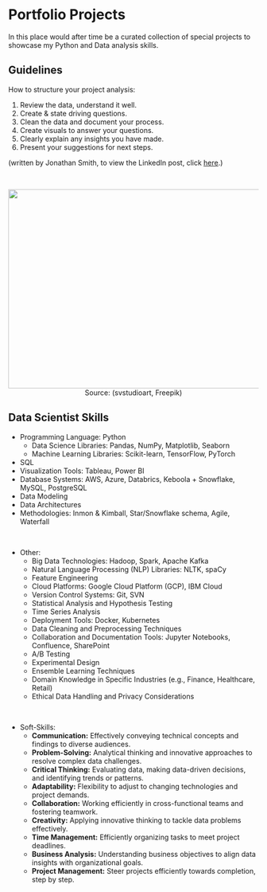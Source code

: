 <h1>Portfolio Projects</h1>

In this place would after time be a curated collection of special projects to showcase my Python and Data analysis skills.

<h2>Guidelines</h2>

How to structure your project analysis:

1) Review the data, understand it well.
2) Create & state driving questions.
3) Clean the data and document your process.
4) Create visuals to answer your questions.
5) Clearly explain any insights you have made.
6) Present your suggestions for next steps.

(written by Jonathan Smith, to view the LinkedIn post, click [here](https://www.linkedin.com/embed/feed/update/urn:li:share:7138107345842184194).)

<br>

<p align="center">
  <img src="https://img.freepik.com/free-vector/programmer-working-web-development-code-engineer-programming-python-php-java-script-computer_90220-249.jpg?w=826&t=st=1702750997~exp=1702751597~hmac=d8ec7ea2768342e4cc40744cff0de8c40897698ac3de3f18570a9bbcc0ec898d" width="600" height="400">
  </img>
  <br>
  Source: (svstudioart, Freepik)
</p>

<h2>Data Scientist Skills</h2>

- Programming Language: Python
    - Data Science Libraries: Pandas, NumPy, Matplotlib, Seaborn
    - Machine Learning Libraries: Scikit-learn, TensorFlow, PyTorch
- SQL
- Visualization Tools: Tableau, Power BI
- Database Systems: AWS, Azure, Databrics, Keboola + Snowflake, MySQL, PostgreSQL
- Data Modeling
- Data Architectures
- Methodologies: Inmon & Kimball, Star/Snowflake schema, Agile, Waterfall

<br>

- Other:
  - Big Data Technologies: Hadoop, Spark, Apache Kafka
  - Natural Language Processing (NLP) Libraries: NLTK, spaCy
  - Feature Engineering
  - Cloud Platforms: Google Cloud Platform (GCP), IBM Cloud
  - Version Control Systems: Git, SVN
  - Statistical Analysis and Hypothesis Testing
  - Time Series Analysis
  - Deployment Tools: Docker, Kubernetes
  - Data Cleaning and Preprocessing Techniques
  - Collaboration and Documentation Tools: Jupyter Notebooks, Confluence, SharePoint
  - A/B Testing
  - Experimental Design
  - Ensemble Learning Techniques
  - Domain Knowledge in Specific Industries (e.g., Finance, Healthcare, Retail)
  - Ethical Data Handling and Privacy Considerations

<br>

- Soft-Skills:
  - <b>Communication:</b> Effectively conveying technical concepts and findings to diverse audiences.
  - <b>Problem-Solving:</b> Analytical thinking and innovative approaches to resolve complex data challenges.
  - <b>Critical Thinking:</b> Evaluating data, making data-driven decisions, and identifying trends or patterns.
  - <b>Adaptability:</b> Flexibility to adjust to changing technologies and project demands.
  - <b>Collaboration:</b> Working efficiently in cross-functional teams and fostering teamwork.
  - <b>Creativity:</b> Applying innovative thinking to tackle data problems effectively.
  - <b>Time Management:</b> Efficiently organizing tasks to meet project deadlines.
  - <b>Business Analysis:</b> Understanding business objectives to align data insights with organizational goals.
  - <b>Project Management:</b> Steer projects efficiently towards completion, step by step.

